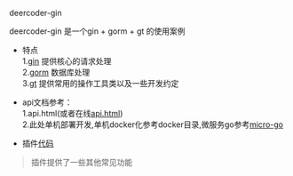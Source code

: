 deercoder-gin 

deercoder-gin 是一个gin + gorm + gt 的使用案例  
- 特点  
1.[gin](https://github.com/gin-gonic/gin) 提供核心的请求处理  
2.[gorm](https://github.com/jinzhu/gorm) 数据库处理  
3.[gt](https://github.com/dreamlu/gt) 提供常用的操作工具类以及一些开发约定  

- api文档参考：  
1.api.html(或者在线[api.html](https://www.eolinker.com/#/share/project/api/?groupID=-1&shareCode=pgnwpF&shareToken=$2y$10$QMWRQU4fEfGOLkZgLwGFX.UHcWaaR1Eutrh6DCG8u0XKDRwwcUv76&shareID=120217))  
2.此处单机部署开发,单机docker化参考docker目录,微服务go参考[micro-go](https://github.com/dreamlu/micro-go)  

- 插件[代码](./util/plugin/README.md)    
> 插件提供了一些其他常见功能  